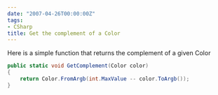 ```yaml
---
date: "2007-04-26T00:00:00Z"
tags:
- CSharp
title: Get the complement of a Color
---
```

Here is a simple function that returns the complement of a given Color

```csharp
public static void GetComplement(Color color)
{
	return Color.FromArgb(int.MaxValue -- color.ToArgb());
}
```
